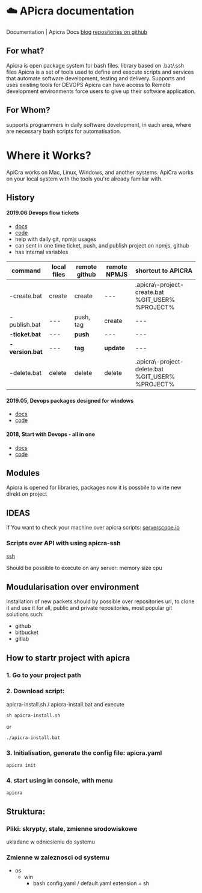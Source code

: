 # :cloud: APicra documentation
Documentation | Apicra Docs
[blog](https://blog.apicra.com/)
[repositories on github](https://github.com/apicra)

##  For what?
Apicra is open package system for bash files.
library based on .bat/.ssh files
Apicra is a set of tools used to define and execute scripts and services that automate software development, testing and delivery.
Supports and uses existing tools for DEVOPS
Apicra can have access to Remote development environments force users to give up their software application. 

## For Whom?
supports programmers in daily software development, in each area, where are necessary
bash scripts for automatisation.

# Where it Works?
ApiCra works on Mac, Linux, Windows, and another systems. 
ApiCra works on your local system with the tools you're already familiar with. 


## History

#### 2019.06 Devops flow tickets
+ [docs](https://github.com/apicra/win-ticket-version-flow/blob/master/README.md)
+ [code](https://github.com/apicra/win-ticket-version-flow)
+ help with daily git, npmjs usages
+ can sent in one time ticket, push, and publish project on npmjs, github
+ has internal variables

| command | local files | remote github | remote NPMJS | shortcut to APICRA
| --- | --- | --- | --- | --- |
| -create.bat | create | create | --- | .apicra\\-project-create.bat %GIT_USER% %PROJECT% |
| -publish.bat | --- | push, tag | create | --- |
| **-ticket.bat** | --- | **push** | --- | --- |
| **-version.bat** | --- | **tag** | **update** | --- |
| -delete.bat | delete | delete | delete | .apicra\\-project-delete.bat %GIT_USER% %PROJECT%  |


#### 2019.05, Devops packages designed for windows
+ [docs](https://github.com/apicra/npm-github-win/blob/master/README.md)
+ [code](https://github.com/apicra/npm-github-win)

#### 2018, Start with Devops - all in one
+ [docs](https://github.com/apicra/devops/blob/master/README.md)
+ [code](https://github.com/apicra/devops)


## Modules

Apicra is opened for libraries, packages
now it is possbile to wirte new direkt on project

## IDEAS
if You want to check your machine over apicra scripts:
[serverscope.io](https://serverscope.io/trials/740M#io)

### Scripts over API with using apicra-ssh
[ssh](https://github.com/apicra/ssh)

Should be possible to execute on any server:
memory
size
cpu

## Moudularisation over environment
Installation of new packets should by possible over repositories url, to clone it and use it
for all, public and private repositories, most popular git solutions such: 
+ github
+ bitbucket
+ gitlab

## How to startr project with apicra
### 1. Go to your project path

### 2. Download script:
apicra-install.sh / apicra-install.bat 
and execute

    sh apicra-install.sh
or 

    ./apicra-install.bat


### 3. Initialisation, generate the config file: apicra.yaml

    apicra init
    
### 4. start using in console, with menu
  
    apicra
    

## Struktura:

### Pliki: skrypty, stale, zmienne srodowiskowe
  ukladane w odniesieniu do systemu
  
  
### Zmienne w zaleznosci od systemu

+ os
  + win
    + bash
      config.yaml / default.yaml
        extension = sh
        
